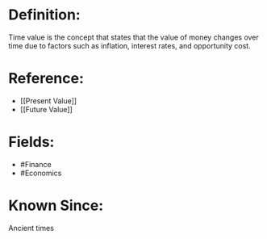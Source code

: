 

# Definition:
Time value is the concept that states that the value of money changes over time due to factors such as inflation, interest rates, and opportunity cost.

# Reference:
- [[Present Value]]
- [[Future Value]]

# Fields: 
- #Finance
- #Economics

# Known Since:
Ancient times

